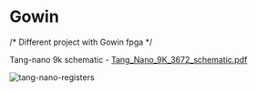 # Gowin
/*  Different project with Gowin fpga  */

Tang-nano 9k schematic - [Tang_Nano_9K_3672_schematic.pdf](https://github.com/tem-str/Gowin/files/12047179/Tang_Nano_9K_3672_schematic.pdf)

![tang-nano-registers](https://github.com/tem-str/Gowin/assets/74252239/bf46bfb7-56ba-4f4c-b935-ba00d73a5b5a)
